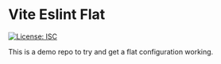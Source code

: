 # Vite Eslint Flat

[![License: ISC](https://img.shields.io/badge/License-ISC-blue.svg)](https://opensource.org/licenses/ISC)

This is a demo repo to try and get a flat configuration working.
